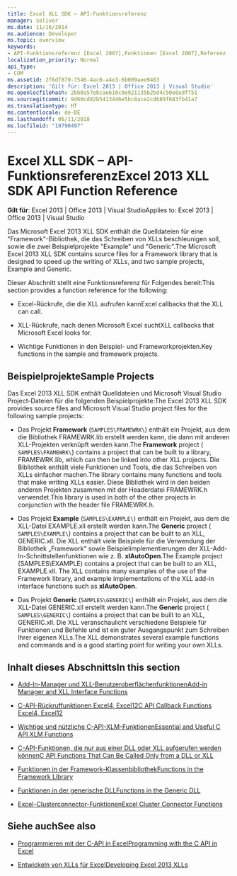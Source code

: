 ```yaml
---
title: Excel XLL SDK – API-Funktionsreferenz
manager: soliver
ms.date: 11/16/2014
ms.audience: Developer
ms.topic: overview
keywords:
- API-Funktionsreferenz [Excel 2007],Funktionen [Excel 2007],Referenz [Excel 2007],Excel 2007 XLL Software Development Kit, Referenz
localization_priority: Normal
api_type:
- COM
ms.assetid: 2f6df879-7546-4ac0-a4e3-6b009aee9463
description: 'Gilt für: Excel 2013 | Office 2013 | Visual Studio'
ms.openlocfilehash: 2bb0a57ebcae618c8e921135b2bd4c50e8adf751
ms.sourcegitcommit: 9d60cd82b5413446e5bc8ace2cd689f683fb41a7
ms.translationtype: HT
ms.contentlocale: de-DE
ms.lasthandoff: 06/11/2018
ms.locfileid: "19790497"
---
```

# <a name="excel-xll-sdk-api-function-reference"></a><span data-ttu-id="2a0a6-104">Excel XLL SDK – API-Funktionsreferenz</span><span class="sxs-lookup"><span data-stu-id="2a0a6-104">Excel 2013 XLL SDK API Function Reference</span></span>

<span data-ttu-id="2a0a6-105">**Gilt für**: Excel 2013 | Office 2013 | Visual Studio</span><span class="sxs-lookup"><span data-stu-id="2a0a6-105">Applies to: Excel 2013 | Office 2013 | Visual Studio</span></span> 
  
<span data-ttu-id="2a0a6-106">Das Microsoft Excel 2013 XLL SDK enthält die Quelldateien für eine "Framework"-Bibliothek, die das Schreiben von XLLs beschleunigen soll, sowie die zwei Beispielprojekte "Example" und "Generic".</span><span class="sxs-lookup"><span data-stu-id="2a0a6-106">The Microsoft Excel 2013 XLL SDK contains source files for a Framework library that is designed to speed up the writing of XLLs, and two sample projects, Example and Generic.</span></span> 
  
<span data-ttu-id="2a0a6-107">Dieser Abschnitt stellt eine Funktionsreferenz für Folgendes bereit:</span><span class="sxs-lookup"><span data-stu-id="2a0a6-107">This section provides a function reference for the following:</span></span>
  
- <span data-ttu-id="2a0a6-108">Excel-Rückrufe, die die XLL aufrufen kann</span><span class="sxs-lookup"><span data-stu-id="2a0a6-108">Excel callbacks that the XLL can call.</span></span>
    
- <span data-ttu-id="2a0a6-109">XLL-Rückrufe, nach denen Microsoft Excel sucht</span><span class="sxs-lookup"><span data-stu-id="2a0a6-109">XLL callbacks that Microsoft Excel looks for.</span></span>
    
- <span data-ttu-id="2a0a6-110">Wichtige Funktionen in den Beispiel- und Frameworkprojekten.</span><span class="sxs-lookup"><span data-stu-id="2a0a6-110">Key functions in the sample and framework projects.</span></span>
    
## <a name="sample-projects"></a><span data-ttu-id="2a0a6-111">Beispielprojekte</span><span class="sxs-lookup"><span data-stu-id="2a0a6-111">Sample Projects</span></span>

<span data-ttu-id="2a0a6-112">Das Excel 2013 XLL SDK enthält Quelldateien und Microsoft Visual Studio Project-Dateien für die folgenden Beispielprojekte:</span><span class="sxs-lookup"><span data-stu-id="2a0a6-112">The Excel 2013 XLL SDK provides source files and Microsoft Visual Studio project files for the following sample projects:</span></span>
  
- <span data-ttu-id="2a0a6-113">Das Projekt **Framework** (`SAMPLES\FRAMEWRK\`) enthält ein Projekt, aus dem die Bibliothek FRAMEWRK.lib erstellt werden kann, die dann mit anderen XLL-Projekten verknüpft werden kann.</span><span class="sxs-lookup"><span data-stu-id="2a0a6-113">The **Framework** project (  `SAMPLES\FRAMEWRK\`) contains a project that can be built to a library, FRAMEWRK.lib, which can then be linked into other XLL projects.</span></span> <span data-ttu-id="2a0a6-114">Die Bibliothek enthält viele Funktionen und Tools, die das Schreiben von XLLs einfacher machen.</span><span class="sxs-lookup"><span data-stu-id="2a0a6-114">The library contains many functions and tools that make writing XLLs easier.</span></span> <span data-ttu-id="2a0a6-115">Diese Bibliothek wird in den beiden anderen Projekten zusammen mit der Headerdatei FRAMEWRK.h verwendet.</span><span class="sxs-lookup"><span data-stu-id="2a0a6-115">This library is used in both of the other projects in conjunction with the header file FRAMEWRK.h.</span></span>
    
- <span data-ttu-id="2a0a6-116">Das Projekt **Example** (`SAMPLES\EXAMPLE\`) enthält ein Projekt, aus dem die XLL-Datei EXAMPLE.xll erstellt werden kann.</span><span class="sxs-lookup"><span data-stu-id="2a0a6-116">The **Generic** project (  `SAMPLES\EXAMPLE\`) contains a project that can be built to an XLL, GENERIC.xll.</span></span> <span data-ttu-id="2a0a6-117">Die XLL enthält viele Beispiele für die Verwendung der Bibliothek „Framework“ sowie Beispielimplementierungen der XLL-Add-In-Schnittstellenfunktionen wie z. B. **xlAutoOpen**.</span><span class="sxs-lookup"><span data-stu-id="2a0a6-117">The Example project (SAMPLES\EXAMPLE\) contains a project that can be built to an XLL, EXAMPLE.xll. The XLL contains many examples of the use of the Framework library, and example implementations of the XLL add-in interface functions such as **xlAutoOpen**.</span></span>
    
- <span data-ttu-id="2a0a6-118">Das Projekt **Generic** (`SAMPLES\GENERIC\`) enthält ein Projekt, aus dem die XLL-Datei GENERIC.xll erstellt werden kann.</span><span class="sxs-lookup"><span data-stu-id="2a0a6-118">The **Generic** project (  `SAMPLES\GENERIC\`) contains a project that can be built to an XLL, GENERIC.xll.</span></span> <span data-ttu-id="2a0a6-119">Die XLL veranschaulicht verschiedene Beispiele für Funktionen und Befehle und ist ein guter Ausgangspunkt zum Schreiben Ihrer eigenen XLLs.</span><span class="sxs-lookup"><span data-stu-id="2a0a6-119">The XLL demonstrates several example functions and commands and is a good starting point for writing your own XLLs.</span></span>
    
## <a name="in-this-section"></a><span data-ttu-id="2a0a6-120">Inhalt dieses Abschnitts</span><span class="sxs-lookup"><span data-stu-id="2a0a6-120">In this section</span></span>

- [<span data-ttu-id="2a0a6-121">Add-In-Manager und XLL-Benutzeroberflächenfunktionen</span><span class="sxs-lookup"><span data-stu-id="2a0a6-121">Add-in Manager and XLL Interface Functions</span></span>](add-in-manager-and-xll-interface-functions.md)
  
- [<span data-ttu-id="2a0a6-122">C-API-Rückruffunktionen Excel4, Excel12</span><span class="sxs-lookup"><span data-stu-id="2a0a6-122">C API Callback Functions Excel4, Excel12</span></span>](c-api-callback-functions-excel4-excel12.md)
  
- [<span data-ttu-id="2a0a6-123">Wichtige und nützliche C-API-XLM-Funktionen</span><span class="sxs-lookup"><span data-stu-id="2a0a6-123">Essential and Useful C API XLM Functions</span></span>](essential-and-useful-c-api-xlm-functions.md)
  
- [<span data-ttu-id="2a0a6-124">C-API-Funktionen, die nur aus einer DLL oder XLL aufgerufen werden können</span><span class="sxs-lookup"><span data-stu-id="2a0a6-124">C API Functions That Can Be Called Only from a DLL or XLL</span></span>](c-api-functions-that-can-be-called-only-from-a-dll-or-xll.md)
  
- [<span data-ttu-id="2a0a6-125">Funktionen in der Framework-Klassenbibliothek</span><span class="sxs-lookup"><span data-stu-id="2a0a6-125">Functions in the Framework Library</span></span>](functions-in-the-framework-library.md)
  
- [<span data-ttu-id="2a0a6-126">Funktionen in der generische DLL</span><span class="sxs-lookup"><span data-stu-id="2a0a6-126">Functions in the Generic DLL</span></span>](functions-in-the-generic-dll.md)
  
- [<span data-ttu-id="2a0a6-127">Excel-Clusterconnector-Funktionen</span><span class="sxs-lookup"><span data-stu-id="2a0a6-127">Excel Cluster Connector Functions</span></span>](excel-cluster-connector-functions.md)
  
## <a name="see-also"></a><span data-ttu-id="2a0a6-128">Siehe auch</span><span class="sxs-lookup"><span data-stu-id="2a0a6-128">See also</span></span>

- [<span data-ttu-id="2a0a6-129">Programmieren mit der C-API in Excel</span><span class="sxs-lookup"><span data-stu-id="2a0a6-129">Programming with the C API in Excel</span></span>](programming-with-the-c-api-in-excel.md)
  
- [<span data-ttu-id="2a0a6-130">Entwickeln von XLLs für Excel</span><span class="sxs-lookup"><span data-stu-id="2a0a6-130">Developing Excel 2013 XLLs</span></span>](developing-excel-xlls.md)

